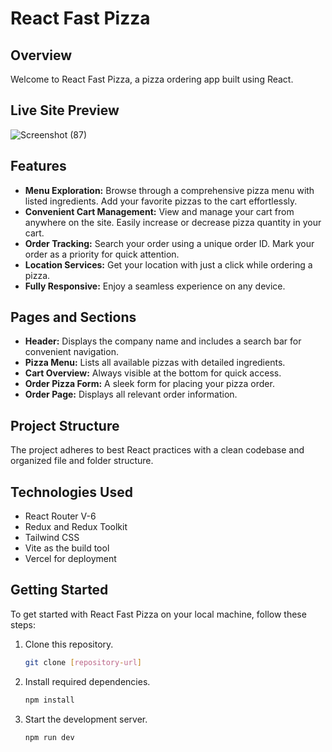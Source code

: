 # React Fast Pizza

## Overview
Welcome to React Fast Pizza, a pizza ordering app built using React. 

## Live Site Preview
![Screenshot (87)](https://github.com/sougata-github/React-Fast-Pizza/assets/102734212/4771e207-15f0-4a43-9cbf-6742ff66b735)



## Features
- **Menu Exploration:**
  Browse through a comprehensive pizza menu with listed ingredients.
  Add your favorite pizzas to the cart effortlessly.
- **Convenient Cart Management:**
  View and manage your cart from anywhere on the site.
  Easily increase or decrease pizza quantity in your cart.
- **Order Tracking:**
  Search your order using a unique order ID.
  Mark your order as a priority for quick attention.
- **Location Services:**
  Get your location with just a click while ordering a pizza.
- **Fully Responsive:**
  Enjoy a seamless experience on any device.

## Pages and Sections
- **Header:**
  Displays the company name and includes a search bar for convenient navigation.
- **Pizza Menu:**
  Lists all available pizzas with detailed ingredients.
- **Cart Overview:**
  Always visible at the bottom for quick access.
- **Order Pizza Form:**
  A sleek form for placing your pizza order.
- **Order Page:**
  Displays all relevant order information.

## Project Structure
The project adheres to best React practices with a clean codebase and organized file and folder structure.

## Technologies Used
- React Router V-6
- Redux and Redux Toolkit
- Tailwind CSS
- Vite as the build tool
- Vercel for deployment

## Getting Started
To get started with React Fast Pizza on your local machine, follow these steps:

1. Clone this repository.

   ```bash
   git clone [repository-url]
2. Install required dependencies.

   ```bash
   npm install
3. Start the development server.
   
   ```bash
   npm run dev    
   
   
   
